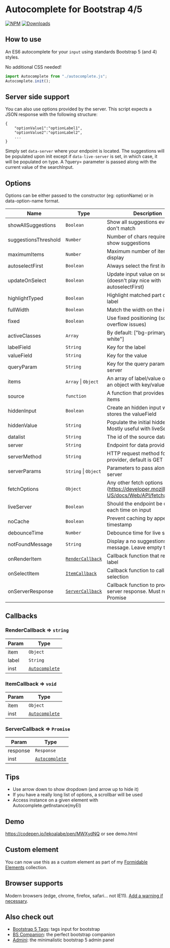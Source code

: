 # Autocomplete for Bootstrap 4/5

[![NPM](https://nodei.co/npm/bootstrap5-autocomplete.png?mini=true)](https://nodei.co/npm/bootstrap5-autocomplete/)
[![Downloads](https://img.shields.io/npm/dt/bootstrap5-autocomplete.svg)](https://www.npmjs.com/package/bootstrap5-autocomplete)

## How to use

An ES6 autocomplete for your `input` using standards Bootstrap 5 (and 4) styles.

No additional CSS needed!

```js
import Autocomplete from "./autocomplete.js";
Autocomplete.init();
```

## Server side support

You can also use options provided by the server. This script expects a JSON response with the following structure:

```
{
    "optionValue1":"optionLabel1",
    "optionValue2":"optionLabel2",
    ...
}
```

Simply set `data-server` where your endpoint is located. The suggestions will be populated upon init except if `data-live-server` is set, in which case, it will be populated on type. A ?query= parameter is passed along with the current value of the searchInput.

## Options

Options can be either passed to the constructor (eg: optionName) or in data-option-name format.

| Name                 | Type                                           | Description                                                                             |
| -------------------- | ---------------------------------------------- | --------------------------------------------------------------------------------------- |
| showAllSuggestions   | <code>Boolean</code>                           | Show all suggestions even if they don't match                                           |
| suggestionsThreshold | <code>Number</code>                            | Number of chars required to show suggestions                                            |
| maximumItems         | <code>Number</code>                            | Maximum number of items to display                                                      |
| autoselectFirst      | <code>Boolean</code>                           | Always select the first item                                                            |
| updateOnSelect       | <code>Boolean</code>                           | Update input value on selection (doesn't play nice with autoselectFirst)                |
| highlightTyped       | <code>Boolean</code>                           | Highlight matched part of the label                                                     |
| fullWidth            | <code>Boolean</code>                           | Match the width on the input field                                                      |
| fixed                | <code>Boolean</code>                           | Use fixed positioning (solve overflow issues)                                           |
| activeClasses        | <code>Array</code>                             | By default: ["bg-primary", "text-white"]                                                |
| labelField           | <code>String</code>                            | Key for the label                                                                       |
| valueField           | <code>String</code>                            | Key for the value                                                                       |
| queryParam           | <code>String</code>                            | Key for the query parameter for server                                                  |
| items                | <code>Array</code> \| <code>Object</code>      | An array of label/value objects or an object with key/values                            |
| source               | <code>function</code>                          | A function that provides the list of items                                              |
| hiddenInput          | <code>Boolean</code>                           | Create an hidden input which stores the valueField                                      |
| hiddenValue          | <code>String</code>                            | Populate the initial hidden value. Mostly useful with liveServer.                       |
| datalist             | <code>String</code>                            | The id of the source datalist                                                           |
| server               | <code>String</code>                            | Endpoint for data provider                                                              |
| serverMethod         | <code>String</code>                            | HTTP request method for data provider, default is GET                                   |
| serverParams         | <code>String</code> \| <code>Object</code>     | Parameters to pass along to the server                                                  |
| fetchOptions         | <code>Object</code>                            | Any other fetch options (https://developer.mozilla.org/en-US/docs/Web/API/fetch#syntax) |
| liveServer           | <code>Boolean</code>                           | Should the endpoint be called each time on input                                        |
| noCache              | <code>Boolean</code>                           | Prevent caching by appending a timestamp                                                |
| debounceTime         | <code>Number</code>                            | Debounce time for live server                                                           |
| notFoundMessage      | <code>String</code>                            | Display a no suggestions found message. Leave empty to disable                          |
| onRenderItem         | [<code>RenderCallback</code>](#RenderCallback) | Callback function that returns the label                                                |
| onSelectItem         | [<code>ItemCallback</code>](#ItemCallback)     | Callback function to call on selection                                                  |
| onServerResponse     | [<code>ServerCallback</code>](#ServerCallback) | Callback function to process server response. Must return a Promise                     |

## Callbacks

### RenderCallback ⇒ <code>string</code>

| Param | Type                                       |
| ----- | ------------------------------------------ |
| item  | <code>Object</code>                        |
| label | <code>String</code>                        |
| inst  | [<code>Autocomplete</code>](#Autocomplete) |

<a name="ItemCallback"></a>

### ItemCallback ⇒ <code>void</code>

| Param | Type                                       |
| ----- | ------------------------------------------ |
| item  | <code>Object</code>                        |
| inst  | [<code>Autocomplete</code>](#Autocomplete) |

<a name="ServerCallback"></a>

### ServerCallback ⇒ <code>Promise</code>

| Param    | Type                                       |
| -------- | ------------------------------------------ |
| response | <code>Response</code>                      |
| inst     | [<code>Autocomplete</code>](#Autocomplete) |

## Tips

- Use arrow down to show dropdown (and arrow up to hide it)
- If you have a really long list of options, a scrollbar will be used
- Access instance on a given element with Autocomplete.getInstance(myEl)

## Demo

https://codepen.io/lekoalabe/pen/MWXydNQ or see demo.html

## Custom element

You can now use this as a custom element as part of my [Formidable Elements](https://github.com/lekoala/formidable-elements) collection.

## Browser supports

Modern browsers (edge, chrome, firefox, safari... not IE11). [Add a warning if necessary](https://github.com/lekoala/nomodule-browser-warning.js/).

## Also check out

- [Bootstrap 5 Tags](https://github.com/lekoala/bootstrap5-tags): tags input for bootstrap
- [BS Companion](https://github.com/lekoala/bs-companion): the perfect bootstrap companion
- [Admini](https://github.com/lekoala/admini): the minimalistic bootstrap 5 admin panel
